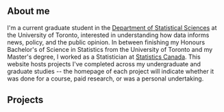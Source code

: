 ## About me
I'm a current graduate student in the [Department of Statistical Sciences](https://www.statistics.utoronto.ca/) at the University of Toronto, interested in understanding how data informs news, policy, and the public opinion. In between finishing my Honours Bachelor's of Science in Statistics from the University of Toronto and my Master's degree, I worked as a Statistician at [Statistics Canada](https://www.statcan.gc.ca/en). This website hosts projects I've completed across my undergraduate and graduate studies -- the homepage of each project will indicate whether it was done for a course, paid research, or was a personal undertaking. 

## Projects

